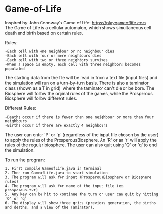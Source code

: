 # Game-of-Life

Inspired by John Connway's Game of Life: https://playgameoflife.com
<br />
The Game of Life is a cellular automaton, which shows simultaneous cell death and birth based on certain rules. 

Rules: 

    -Each cell with one neighbour or no neighbour dies 
    -Each cell with four or more neighbours dies
    -Each cell with two or three neighbors survives
    -When a space is empty, each cell with three neighbors becomes populated 
  
The starting data from the file will be read in from a text file (input files) and the simulation will run on a turn-by-turn basis. There is also a taminator class (shown as a T in grid), where the taminator can't die or be born. 
The Biosphere will follow the orginal rules of the games, while the Prosperous Biosphere will follow different rules. 

Different Rules: 

    -Deaths occur if there is fewer than one neighbour or more than four neighbours 
    -Births occur if there are exactly 4 neighbours
    
The user can enter 'P' or 'p' (regardless of the input file chosen by the user) to apply the rules of the ProsperousBiosphere. An 'R' or an 'r' will apply the rules of the regular biosphere.
The user can also quit using 'Q' or 'q' to end the simulation. 

To run the program: 

    1. First compile GameofLife.java in terminal 
    2. Then run GameofLife.java to start simulation 
    3. The program will ask for input (ProsperousBiosphere or Biosphere rules) 
    4. The program will ask for name of the input file (ex. prosperous.txt)
    5. Any key can be hit to continue the turn or user can quit by hitting 'Q' or 'q'
    6. The display will show three grids (previous generation, the births and deaths, and a view of the Taminator).
    
    
  

